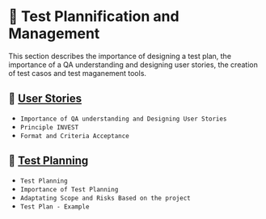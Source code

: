 # 📄 Test Plannification and Management

This section describes the importance of designing a test plan, the importance of a QA understanding and designing user stories, the creation of test casos and test maganement tools.

## 📄 [User Stories](https://github.com/JuanCG437/qa-portfolio/blob/main/testing-documentation/user-story.md)

- `Importance of QA understanding and Designing User Stories`
- `Principle INVEST`
- `Format and Criteria Acceptance`

## 📄 [Test Planning]()
- `Test Planning`
- `Importance of Test Planning`
- `Adaptating Scope and Risks Based on the project`
- `Test Plan - Example`

